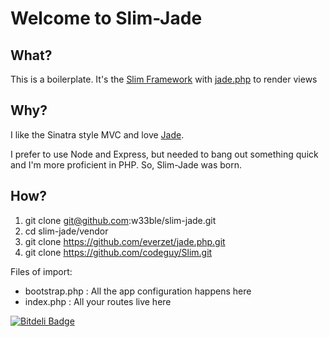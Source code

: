 Welcome to Slim-Jade
===

What?
---

This is a boilerplate. It's the [Slim Framework](http://www.slimframework.com/) with [jade.php](https://github.com/everzet/jade.php) to render views

Why?
---

I like the Sinatra style MVC and love [Jade](http://jade-lang.com/).

I prefer to use Node and Express, but needed to bang out something quick and I'm more proficient in PHP. So, Slim-Jade was born.

How?
---

1. git clone git@github.com:w33ble/slim-jade.git
2. cd slim-jade/vendor
3. git clone https://github.com/everzet/jade.php.git
4. git clone https://github.com/codeguy/Slim.git

Files of import:

- bootstrap.php : All the app configuration happens here
- index.php : All your routes live here

[![Bitdeli Badge](https://d2weczhvl823v0.cloudfront.net/w33ble/slim-jade/trend.png)](https://bitdeli.com/free "Bitdeli Badge")
